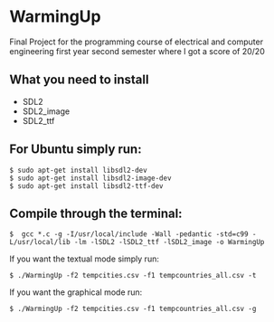 # WarmingUp

Final Project for the programming course of electrical and computer engineering first year second semester where I got a score of 20/20

## What you need to install
* SDL2
* SDL2_image
* SDL2_ttf

## For Ubuntu simply run:
```
$ sudo apt-get install libsdl2-dev
$ sudo apt-get install libsdl2-image-dev
$ sudo apt-get install libsdl2-ttf-dev
```

## Compile through the terminal:
```
$  gcc *.c -g -I/usr/local/include -Wall -pedantic -std=c99 -L/usr/local/lib -lm -lSDL2 -lSDL2_ttf -lSDL2_image -o WarmingUp
```

If you want the textual mode simply run:
```
$ ./WarmingUp -f2 tempcities.csv -f1 tempcountries_all.csv -t
```

If you want the graphical mode run:
```
$ ./WarmingUp -f2 tempcities.csv -f1 tempcountries_all.csv -g
```

